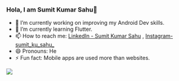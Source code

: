 ### Hola, I am Sumit Kumar Sahu👋

- 🔭 I’m currently working on improving my Android Dev skills.
- 🌱 I’m currently learning Flutter.
- 📫 How to reach me: [LinkedIn - Sumit Kumar Sahu](https://www.linkedin.com/in/sumit-kumar-sahu-b97675196/) , [Instagram-sumit_ku_sahu_](https://www.instagram.com/sumit_ku_sahu_/)
- 😄 Pronouns: He
- ⚡ Fun fact: Mobile apps are used more than websites.

<img src="https://github-readme-stats.vercel.app/api?username=SumitKuSahu&&show_icons=true&title_color=00303f&icon_color=025955&text_color=cdac81&bg_color=f5f4f4">
